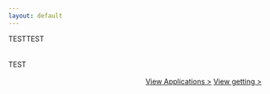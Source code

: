 ```yaml
---
layout: default
---
```


<div class="container">
    <div class="row">
        <div class="top col-12">
TESTTEST
        </div>
    </div>
</div>
<div class="container">
    <div class="row">
<br>
        <div class="col-12 text-center">
            <br>
            TEST<br>
        </div>
        <div class="col-12"  align="right">
            <br>
            <a class=" text-right btn btn-secondary square-button" href="{{ site.url }}{{ site.baseurl }}{% link applications.md %}">View Applications ></a>
            <a class="btn btn-secondary square-button" href="{{ site.url }}{{ site.baseurl }}{% link getting_started.md %}" role="button">View getting ></a>
        </div>
    </div>
</div>
<br>
<br>
<br>
